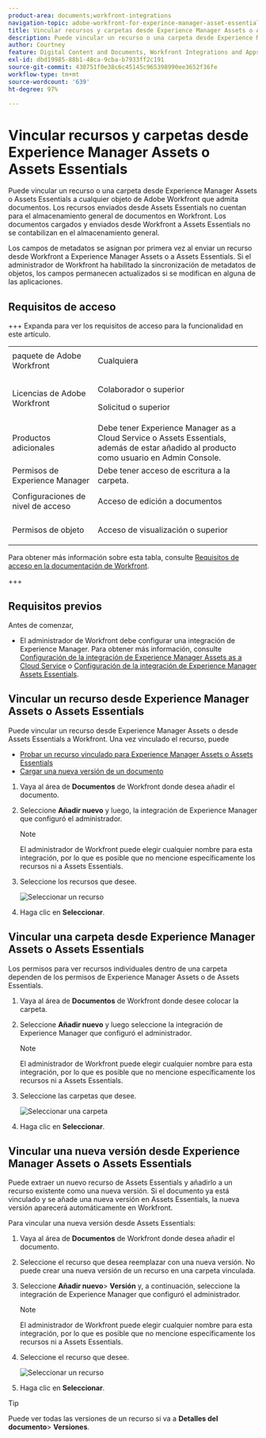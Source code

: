 ```yaml
---
product-area: documents;workfront-integrations
navigation-topic: adobe-workfront-for-experince-manager-asset-essentials
title: Vincular recursos y carpetas desde Experience Manager Assets o Assets Essentials
description: Puede vincular un recurso o una carpeta desde Experience Manager Assets o Assets Essentials a cualquier objeto de Adobe Workfront que admita documentos. Los recursos enviados desde Assets Essentials no cuentan para el almacenamiento general de documentos en Workfront. Los documentos cargados y enviados desde Workfront a Assets Essentials no se contabilizan en el almacenamiento general.
author: Courtney
feature: Digital Content and Documents, Workfront Integrations and Apps
exl-id: dbd19985-88b1-48ca-9cba-b7933ff2c191
source-git-commit: 430751f0e38c6c45145c965398990ee3652f36fe
workflow-type: tm+mt
source-wordcount: '639'
ht-degree: 97%

---
```


# Vincular recursos y carpetas desde Experience Manager Assets o Assets Essentials

Puede vincular un recurso o una carpeta desde Experience Manager Assets o Assets Essentials a cualquier objeto de Adobe Workfront que admita documentos. Los recursos enviados desde Assets Essentials no cuentan para el almacenamiento general de documentos en Workfront. Los documentos cargados y enviados desde Workfront a Assets Essentials no se contabilizan en el almacenamiento general.

Los campos de metadatos se asignan por primera vez al enviar un recurso desde Workfront a Experience Manager Assets o a Assets Essentials. Si el administrador de Workfront ha habilitado la sincronización de metadatos de objetos, los campos permanecen actualizados si se modifican en alguna de las aplicaciones.

## Requisitos de acceso

+++ Expanda para ver los requisitos de acceso para la funcionalidad en este artículo.

<table style="table-layout:auto"> 
 <col> 
 <col> 
 <tbody> 
  <tr> 
   <td role="rowheader">paquete de Adobe Workfront</td> 
   <td> <p> Cualquiera</p> </td> 
  </tr> 
  <tr> 
   <td role="rowheader">Licencias de Adobe Workfront</td> 
   <td> 
   <p>Colaborador o superior</p> 
   <p>Solicitud o superior</p> </td> 
  </tr> 
  <tr> 
   <td role="rowheader">Productos adicionales</td> 
   <td>Debe tener Experience Manager as a Cloud Service o Assets Essentials, además de estar añadido al producto como usuario en Admin Console.</td> 
  </tr> 
   <tr> 
    <td role="rowheader">Permisos de Experience Manager</td> 
    <td>Debe tener acceso de escritura a la carpeta.</td> 
   </tr>
  <tr> 
   <td role="rowheader">Configuraciones de nivel de acceso</td> 
   <td> <p>Acceso de edición a documentos</p> </td> 
  </tr> 
  <tr> 
   <td role="rowheader">Permisos de objeto</td> 
   <td> <p>Acceso de visualización o superior</p> </td> 
  </tr> 
 </tbody> 
</table>

Para obtener más información sobre esta tabla, consulte [Requisitos de acceso en la documentación de Workfront](/help/quicksilver/administration-and-setup/add-users/access-levels-and-object-permissions/access-level-requirements-in-documentation.md).

+++

## Requisitos previos

Antes de comenzar,

* El administrador de Workfront debe configurar una integración de Experience Manager. Para obtener más información, consulte [Configuración de la integración de Experience Manager Assets as a Cloud Service](/help/quicksilver/administration-and-setup/configure-integrations/configure-aacs-integration.md) o [Configuración de la integración de Experience Manager Assets Essentials](/help/quicksilver/documents/adobe-workfront-for-experience-manager-assets-essentials/setup-asset-essentials.md).

## Vincular un recurso desde Experience Manager Assets o Assets Essentials

Puede vincular un recurso desde Experience Manager Assets o desde Assets Essentials a Workfront. Una vez vinculado el recurso, puede

* [Probar un recurso vinculado para Experience Manager Assets o Assets Essentials](../../documents/adobe-workfront-for-experience-manager-assets-essentials/proof-linked-asset-aem.md)
* [Cargar una nueva versión de un documento](../../documents/managing-documents/upload-new-document-version.md)

1. Vaya al área de **Documentos** de Workfront donde desea añadir el documento.
1. Seleccione **Añadir nuevo** y luego, la integración de Experience Manager que configuró el administrador.

   >[!NOTE]
   >
   >El administrador de Workfront puede elegir cualquier nombre para esta integración, por lo que es posible que no mencione específicamente los recursos ni a Assets Essentials.

1. Seleccione los recursos que desee.

   ![Seleccionar un recurso](assets/select-an-asset.png)

1. Haga clic en **Seleccionar**.

## Vincular una carpeta desde Experience Manager Assets o Assets Essentials

Los permisos para ver recursos individuales dentro de una carpeta dependen de los permisos de Experience Manager Assets o de Assets Essentials.

1. Vaya al área de **Documentos** de Workfront donde desee colocar la carpeta.
1. Seleccione **Añadir nuevo** y luego seleccione la integración de Experience Manager que configuró el administrador.

   >[!NOTE]
   >
   >El administrador de Workfront puede elegir cualquier nombre para esta integración, por lo que es posible que no mencione específicamente los recursos ni a Assets Essentials.

1. Seleccione las carpetas que desee.

   ![Seleccionar una carpeta](assets/select-a-folder.png)

1. Haga clic en **Seleccionar**.

## Vincular una nueva versión desde Experience Manager Assets o Assets Essentials

Puede extraer un nuevo recurso de Assets Essentials y añadirlo a un recurso existente como una nueva versión. Si el documento ya está vinculado y se añade una nueva versión en Assets Essentials, la nueva versión aparecerá automáticamente en Workfront.

Para vincular una nueva versión desde Assets Essentials:

1. Vaya al área de **Documentos** de Workfront donde desea añadir el documento.
1. Seleccione el recurso que desea reemplazar con una nueva versión. No puede crear una nueva versión de un recurso en una carpeta vinculada.
1. Seleccione **Añadir nuevo**> **Versión** y, a continuación, seleccione la integración de Experience Manager que configuró el administrador.

   >[!NOTE]
   >
   >El administrador de Workfront puede elegir cualquier nombre para esta integración, por lo que es posible que no mencione específicamente los recursos ni a Assets Essentials.

1. Seleccione el recurso que desee.

   ![Seleccionar un recurso](assets/select-an-asset.png)

1. Haga clic en **Seleccionar**.

>[!TIP]
>
>Puede ver todas las versiones de un recurso si va a **Detalles del documento**> **Versiones**.

